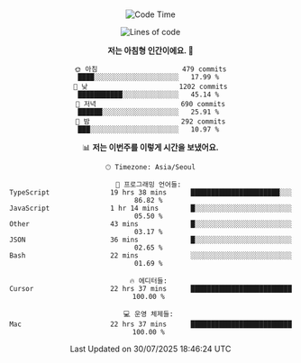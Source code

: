 <div align="center">

<br />

 <!--START_SECTION:waka-->
![Code Time](http://img.shields.io/badge/Code%20Time-4%2C944%20hrs%204%20mins-blue)

![Lines of code](https://img.shields.io/badge/%EC%A0%80%EB%8A%94%20%EC%97%AC%ED%83%9C%EA%B9%8C%EC%A7%80%20-2.0%20million%20%EC%A4%84%EC%9D%98%20%EC%BD%94%EB%93%9C%EB%A5%BC%20%EC%9E%91%EC%84%B1%ED%96%88%EC%96%B4%EC%9A%94.-blue)

**저는 아침형 인간이에요. 🐤** 

```text
🌞 아침                     479 commits         ████░░░░░░░░░░░░░░░░░░░░░   17.99 % 
🌆 낮　                     1202 commits        ███████████░░░░░░░░░░░░░░   45.14 % 
🌃 저녁                     690 commits         ██████░░░░░░░░░░░░░░░░░░░   25.91 % 
🌙 밤　                     292 commits         ███░░░░░░░░░░░░░░░░░░░░░░   10.97 % 
```


📊 **저는 이번주를 이렇게 시간을 보냈어요.** 

```text
🕑︎ Timezone: Asia/Seoul

💬 프로그래밍 언어들: 
TypeScript               19 hrs 38 mins      ██████████████████████░░░   86.82 % 
JavaScript               1 hr 14 mins        █░░░░░░░░░░░░░░░░░░░░░░░░   05.50 % 
Other                    43 mins             █░░░░░░░░░░░░░░░░░░░░░░░░   03.17 % 
JSON                     36 mins             █░░░░░░░░░░░░░░░░░░░░░░░░   02.65 % 
Bash                     22 mins             ░░░░░░░░░░░░░░░░░░░░░░░░░   01.69 % 

🔥 에디터들: 
Cursor                   22 hrs 37 mins      █████████████████████████   100.00 % 

💻 운영 체제들: 
Mac                      22 hrs 37 mins      █████████████████████████   100.00 % 
```


 Last Updated on 30/07/2025 18:46:24 UTC
<!--END_SECTION:waka-->

</div>
